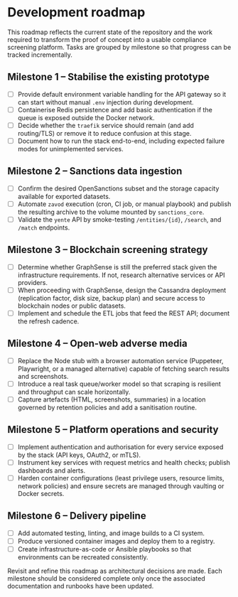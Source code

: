 # Development roadmap

This roadmap reflects the current state of the repository and the work required
to transform the proof of concept into a usable compliance screening platform.
Tasks are grouped by milestone so that progress can be tracked incrementally.

## Milestone 1 – Stabilise the existing prototype
- [ ] Provide default environment variable handling for the API gateway so it
  can start without manual `.env` injection during development.
- [ ] Containerise Redis persistence and add basic authentication if the queue
  is exposed outside the Docker network.
- [ ] Decide whether the `traefik` service should remain (and add routing/TLS)
  or remove it to reduce confusion at this stage.
- [ ] Document how to run the stack end-to-end, including expected failure modes
  for unimplemented services.

## Milestone 2 – Sanctions data ingestion
- [ ] Confirm the desired OpenSanctions subset and the storage capacity
  available for exported datasets.
- [ ] Automate `zavod` execution (cron, CI job, or manual playbook) and publish
  the resulting archive to the volume mounted by `sanctions_core`.
- [ ] Validate the `yente` API by smoke-testing `/entities/{id}`, `/search`, and
  `/match` endpoints.

## Milestone 3 – Blockchain screening strategy
- [ ] Determine whether GraphSense is still the preferred stack given the
  infrastructure requirements. If not, research alternative services or API
  providers.
- [ ] When proceeding with GraphSense, design the Cassandra deployment
  (replication factor, disk size, backup plan) and secure access to blockchain
  nodes or public datasets.
- [ ] Implement and schedule the ETL jobs that feed the REST API; document the
  refresh cadence.

## Milestone 4 – Open-web adverse media
- [ ] Replace the Node stub with a browser automation service (Puppeteer, Playwright,
  or a managed alternative) capable of fetching search results and screenshots.
- [ ] Introduce a real task queue/worker model so that scraping is resilient and
  throughput can scale horizontally.
- [ ] Capture artefacts (HTML, screenshots, summaries) in a location governed by
  retention policies and add a sanitisation routine.

## Milestone 5 – Platform operations and security
- [ ] Implement authentication and authorisation for every service exposed by
  the stack (API keys, OAuth2, or mTLS).
- [ ] Instrument key services with request metrics and health checks; publish
  dashboards and alerts.
- [ ] Harden container configurations (least privilege users, resource limits,
  network policies) and ensure secrets are managed through vaulting or Docker
  secrets.

## Milestone 6 – Delivery pipeline
- [ ] Add automated testing, linting, and image builds to a CI system.
- [ ] Produce versioned container images and deploy them to a registry.
- [ ] Create infrastructure-as-code or Ansible playbooks so that environments
  can be recreated consistently.

Revisit and refine this roadmap as architectural decisions are made. Each
milestone should be considered complete only once the associated documentation
and runbooks have been updated.
